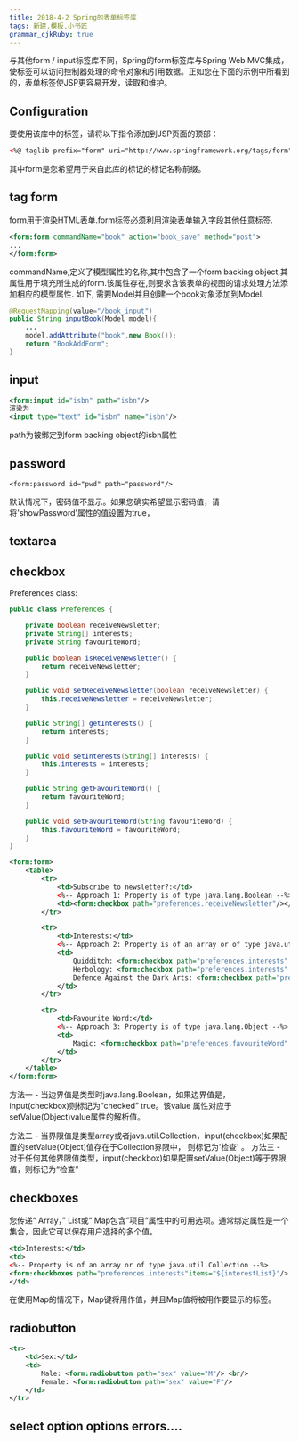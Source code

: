 ```yaml
---
title: 2018-4-2 Spring的表单标签库
tags: 新建,模板,小书匠
grammar_cjkRuby: true
---
```

与其他form / input标签库不同，Spring的form标签库与Spring Web MVC集成，使标签可以访问控制器处理的命令对象和引用数据。正如您在下面的示例中所看到的，表单标签使JSP更容易开发，读取和维护。

## Configuration
要使用该库中的标签，请将以下指令添加到JSP页面的顶部：
```xml
<%@ taglib prefix="form" uri="http://www.springframework.org/tags/form" %>
```
其中form是您希望用于来自此库的标记的标记名称前缀。

## tag form
form用于渲染HTML表单.form标签必须利用渲染表单输入字段其他任意标签.
```xml
<form:form commandName="book" action="book_save" method="post">
...
</form:form>
```
commandName,定义了模型属性的名称,其中包含了一个form backing object,其属性用于填充所生成的form.该属性存在,则要求含该表单的视图的请求处理方法添加相应的模型属性.
如下,
需要Model并且创建一个book对象添加到Model.
```java
@RequestMapping(value="/book_input")
public String inputBook(Model model){
	...
	model.addAttribute("book",new Book());
	return "BookAddForm";
}
```
## input
```xml
<form:input id="isbn" path="isbn"/>
渲染为
<input type="text" id="isbn" name="isbn"/>
```
path为被绑定到form backing object的isbn属性

## password
```
<form:password id="pwd" path="password"/>
```
默认情况下，密码值不显示。如果您确实希望显示密码值，请将'showPassword'属性的值设置为true，

## textarea
## checkbox
Preferences class:
```java
public class Preferences {

    private boolean receiveNewsletter;
    private String[] interests;
    private String favouriteWord;

    public boolean isReceiveNewsletter() {
        return receiveNewsletter;
    }

    public void setReceiveNewsletter(boolean receiveNewsletter) {
        this.receiveNewsletter = receiveNewsletter;
    }

    public String[] getInterests() {
        return interests;
    }

    public void setInterests(String[] interests) {
        this.interests = interests;
    }

    public String getFavouriteWord() {
        return favouriteWord;
    }

    public void setFavouriteWord(String favouriteWord) {
        this.favouriteWord = favouriteWord;
    }
}
```
```xml
<form:form>
    <table>
        <tr>
            <td>Subscribe to newsletter?:</td>
            <%-- Approach 1: Property is of type java.lang.Boolean --%>
            <td><form:checkbox path="preferences.receiveNewsletter"/></td>
        </tr>

        <tr>
            <td>Interests:</td>
            <%-- Approach 2: Property is of an array or of type java.util.Collection --%>
            <td>
                Quidditch: <form:checkbox path="preferences.interests" value="Quidditch"/>
                Herbology: <form:checkbox path="preferences.interests" value="Herbology"/>
                Defence Against the Dark Arts: <form:checkbox path="preferences.interests" value="Defence Against the Dark Arts"/>
            </td>
        </tr>

        <tr>
            <td>Favourite Word:</td>
            <%-- Approach 3: Property is of type java.lang.Object --%>
            <td>
                Magic: <form:checkbox path="preferences.favouriteWord" value="Magic"/>
            </td>
        </tr>
    </table>
</form:form>

```
方法一 - 当边界值是类型时java.lang.Boolean，如果边界值是， input(checkbox)则标记为“checked” true。该value 属性对应于setValue(Object)value属性的解析值。

方法二 - 当界限值是类型array或者java.util.Collection，input(checkbox)如果配置的setValue(Object)值存在于Collection界限中， 则标记为'检查' 。
方法三 - 对于任何其他界限值类型，input(checkbox)如果配置setValue(Object)等于界限值，则标记为“检查”
## checkboxes
您传递“ Array，” List或“ Map包含”项目“属性中的可用选项。通常绑定属性是一个集合，因此它可以保存用户选择的多个值。
```xml
<td>Interests:</td>
<td>
<%-- Property is of an array or of type java.util.Collection --%>
<form:checkboxes path="preferences.interests"items="${interestList}"/>
</td>
```
在使用Map的情况下，Map键将用作值，并且Map值将被用作要显示的标签。
## radiobutton
```xml
<tr>
    <td>Sex:</td>
    <td>
        Male: <form:radiobutton path="sex" value="M"/> <br/>
        Female: <form:radiobutton path="sex" value="F"/>
    </td>
</tr>
```
## select option options errors....

